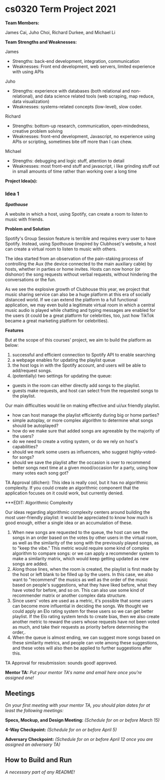 # cs0320 Term Project 2021

**Team Members:** 

James Cai, Juho Choi, Richard Durkee, and Michael Li

**Team Strengths and Weaknesses:**

James
- Strengths: back-end development, integration, communication
- Weaknesses: Front end development, web servers, limited experience with using APIs

Juho
- Strengths: experience with databases (both relational and non-relational), and data science related tools (web scraping, map reduce, data visualization)
- Weaknesses: systems-related concepts (low-level), slow coder.

Richard
- Strengths: bottom-up research, communication, open-mindedness, creative problem solving
- Weaknesses: front-end development, Javascript, no experience using APIs or scripting, sometimes bite off more than I can chew.

Michael
- Strengths: debugging and logic stuff, attention to detail
- Weaknesses: most front-end stuff and javascript, i like grinding stuff out in small amounts of time rather than working over a long time

**Project Idea(s):**
### Idea 1

***Spothouse***

A website in which a host, using Spotify, can create a room to listen to music with friends.

****Problem and Solution****

Spotify's Group Session feature is terrible and requires every user to have Spotify. Instead, using Spothouse (inspired by Clubhose)'s website, a host can create a virtual room to listen to music with others. 

The idea started from an observation of the pain-staking process of controlling the Aux (the device connected to the main auxiliary cable) by hosts, whether in parties or home invites. Hosts can now honor (or dishonor) the song requests without verbal requests, without hindering the conversations or the fun.

As we see the explosive growth of Clubhouse this year, we project that music sharing service can also be a huge platform at this era of socially distanced world. If we can extend the platform to a full functional application, we may even build a legitimate virtual room in which a central music audio is played while chatting and typing messages are enabled for the users (it could be a great platform for celebrities, too, just how TikTok became a great marketing platform for celebrities).

****Features****

But at the scope of this courses' project, we aim to build the platform as below:

1. successful and efficient connection to Spotify API to enable searching
2. a webpage enables for updating the playlist queue
3. the host logs in with the Spotify account, and users will be able to add/request songs.
3. (potentially) two settings for updating the queue:
- guests in the room can either directly add songs to the playlist.
- guests make requests, and host can select from the requested songs to the playlist.

Our main difficulties would lie on making effective and ui/ux friendly playlist.
- how can host manage the playlist efficiently during big or home parties?
- simple autoplay, or more complex algorithm to determine what songs should be autoplayed?
- how do we make sure that added songs are agreeable by the majority of the users? 
- do we need to create a voting system, or do we rely on host's capabilities? 
- should we mark some users as influencers, who suggest highly-voted-for songs?
- should we save the playlist after the occasion is over to recommend better songs next time at a given mood/occasion for a party, using how many votes each song got?

TA Approval (dlichen): This idea is really cool, but it has no algorithmic complexity. If you could create an algorithmic component that the application focuses on it could work, but currently denied. 

***EDIT: Algorithmic Complexity

Our ideas regarding algorithmic complexity centers around building the most user-friendly playlist: it would be appreciated to know how much is good enough, either a single idea or an accumulation of these.

1. When new songs are requested to the queue, the host can see the songs in an order based on the votes by other users in the virtual room, as well as the similarity of the song with the previously played songs, as to "keep the vibe." This metric would require some kind of complex algorithm to compare songs: or we can apply a recommender system to make a similarity matrix, which would keep getting updated as new songs are added.
2. Along those lines, when the room is created, the playlist is first made by the host or left blank to be filled up by the users. In this case, we also want to "recommend" the musics as well as the order of the music based on people's suggestions, what they have liked before, what they have voted for before, and so on. This can also use some kind of recommender matrix or another complex data structure.
3. Since users' votes are used as a metric, it's possible that some users can become more influential in deciding the songs. We thought we could apply an Elo rating system for these users so we can get better playlist. If the Elo rating system tends to create bias, then we also create another metric to reward the users whose requests have not been voted as much, and take their requests as priority before determining the order,.
4. When the queue is almost ending, we can suggest more songs based on these similarity metrics, and people can vote among these suggestions, and these votes will also then be applied to further suggestions after this.

TA Approval for resubmission: sounds good! approved.

**Mentor TA:** _Put your mentor TA's name and email here once you're assigned one!_

## Meetings
_On your first meeting with your mentor TA, you should plan dates for at least the following meetings:_

**Specs, Mockup, and Design Meeting:** _(Schedule for on or before March 15)_

**4-Way Checkpoint:** _(Schedule for on or before April 5)_

**Adversary Checkpoint:** _(Schedule for on or before April 12 once you are assigned an adversary TA)_

## How to Build and Run
_A necessary part of any README!_
